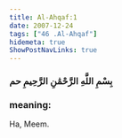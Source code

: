 ```yaml
---
title: Al-Ahqaf:1
date: 2007-12-24
tags: ["46 .Al-Ahqaf"]
hidemeta: true 
ShowPostNavLinks: true 
---
```

### بِسْمِ اللَّهِ الرَّحْمَٰنِ الرَّحِيمِ حم
### meaning: 
Ha, Meem.

